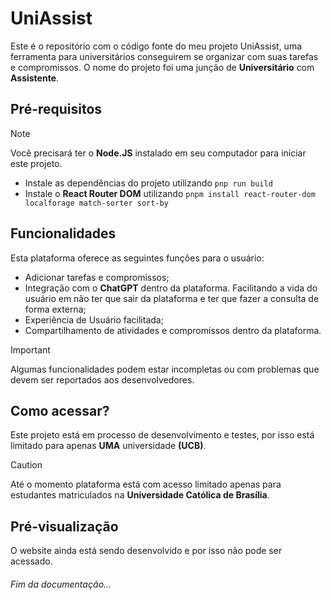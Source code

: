 # UniAssist
Este é o repositório com o código fonte do meu projeto UniAssist, uma ferramenta para universitários conseguirem se organizar com suas tarefas e compromissos. O nome do projeto foi uma junção de **Universitário** com **Assistente**.

## Pré-requisitos
> [!NOTE]
> Você precisará ter o **Node.JS** instalado em seu computador para iniciar este projeto.

- Instale as dependências do projeto utilizando `pnp run build`
- Instale o **React Router DOM** utilizando `pnpm install react-router-dom localforage match-sorter sort-by`

## Funcionalidades
Esta plataforma oferece as seguintes funções para o usuário:
- Adicionar tarefas e compromissos;
- Integração com o **ChatGPT** dentro da plataforma. Facilitando a vida do usuário em não ter que sair da plataforma e ter que fazer a consulta de forma externa;
- Experiência de Usuário facilitada;
- Compartilhamento de atividades e compromissos dentro da plataforma.

> [!IMPORTANT]
> Algumas funcionalidades podem estar incompletas ou com problemas que devem ser reportados aos desenvolvedores.

## Como acessar?
Este projeto está em processo de desenvolvimento e testes, por isso está limitado para apenas **UMA** universidade **(UCB)**.

> [!CAUTION]
> Até o momento plataforma está com acesso limitado apenas para estudantes matriculados na **Universidade Católica de Brasília**.

## Pré-visualização 
O website ainda está sendo desenvolvido e por isso não pode ser acessado.

###### Fim da documentação...